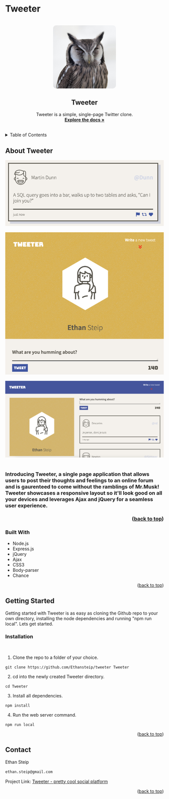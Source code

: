 # Tweeter

<!-- PROJECT LOGO -->
<br />
<div align="center">
  <a href="https://github.com/Ethansteip/tweeter">
    <img src="public/images/owl.jpg" alt="Picture of an owl by Mark Broadhurst" width="200" style="border-radius:10px;">
  </a>

<h2 align="center">Tweeter</h2>

  <p align="center">
    Tweeter is a simple, single-page Twitter clone.
    <br />
    <a href="https://github.com/Ethansteip/tweeter"><strong>Explore the docs »</strong></a>
    <br />
    <br />
  </p>
</div>



<!-- TABLE OF CONTENTS -->
<details>
  <summary>Table of Contents</summary>
  <ol>
    <li>
      <a href="#about-the-project">About Tweeter</a>
      <ul>
        <li><a href="#built-with">Built With</a></li>
      </ul>
    </li>
    <li>
      <a href="#getting-started">Getting Started</a>
      <ul>
        <li><a href="#installation">Installation</a></li>
      </ul>
    </li>
  </ol>
</details>



<!-- ABOUT THE PROJECT -->
## About Tweeter

!["Exmaple of a Tweet"](https://github.com/Ethansteip/tweeter/blob/master/docs/tweet-example.png?raw=true)
<br>
<br>
!["Mobile and Tablet layout"](https://github.com/Ethansteip/tweeter/blob/master/docs/mobile-tablet-layout.png?raw=true)
<br>
<br>
!["Desktop Layout"](https://github.com/Ethansteip/tweeter/blob/master/docs/Desktop-layout.png?raw=true)
<br>
<br>

<h3>Introducing Tweeter, a single page application that allows users to post their thoughts and feelings to an online forum and is gaurenteed to come without the ramblings of Mr.Musk! Tweeter showcases a responsive layout so it'll look good on all your devices and leverages Ajax and jQuery for a seamless user experience.<h3>

<p align="right">(<a href="#readme-top">back to top</a>)</p>



### Built With

* Node.js
* Express.js
* jQuery
* Ajax
* CSS3
* Body-parser
* Chance

<p align="right">(<a href="#readme-top">back to top</a>)</p>



<!-- GETTING STARTED -->
## Getting Started

Getting started with Tweeter is as easy as cloning the Github repo to your own directory, installing the node dependencies and running "npm run local". Lets get started.

### Installation
<br>


1. Clone the repo to a folder of your choice.
```
git clone https://github.com/Ethansteip/tweeter Tweeter
```
2. cd into the newly created Tweeter directory.
```
cd Tweeter
```
3. Install all dependencies.
```
npm install
```
4. Run the web server command.
```
npm run local
```
   

<p align="right">(<a href="#readme-top">back to top</a>)</p>



<!-- CONTACT -->
## Contact

Ethan Steip
<br>
```sh
ethan.steip@gmail.com
```

Project Link: [Tweeter - pretty cool social platform](https://github.com/Ethansteip/tweeter)

<p align="right">(<a href="#readme-top">back to top</a>)</p>
